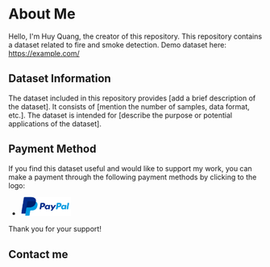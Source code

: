 # About Me

Hello, I'm Huy Quang, the creator of this repository. This repository
contains a dataset related to fire and smoke detection. Demo dataset here:
https://example.com/

## Dataset Information

The dataset included in this repository provides [add a brief description
of the dataset]. It consists of [mention the number of samples, data
format, etc.]. The dataset is intended for [describe the purpose or
potential applications of the dataset].

## Payment Method

If you find this dataset useful and would like to support my work, you can make a payment through the following payment methods by clicking to the logo:

- <a href="https://www.paypal.com/paypalme/huywang99"><img src="./logo/paypal.png" alt="PayPal" width="100"></a>

Thank you for your support!

## Contact me
